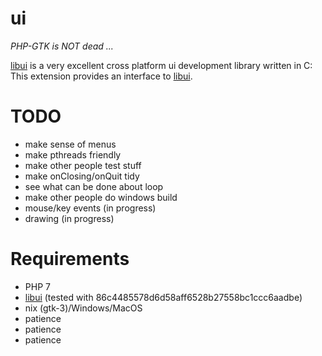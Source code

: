 ui
==
*PHP-GTK is NOT dead ...*

[libui](https://github.com/andlabs/libui) is a very excellent cross platform ui development library written in C: This extension provides an interface to [libui](https://github.com/andlabs/libui).

TODO
====

  - make sense of menus
  - make pthreads friendly
  - make other people test stuff
  - make onClosing/onQuit tidy
  - see what can be done about loop
  - make other people do windows build
  - mouse/key events (in progress)
  - drawing (in progress)

Requirements
===========

  - PHP 7
  - [libui](https://github.com/andlabs/libui) (tested with 86c4485578d6d58aff6528b27558bc1ccc6aadbe)
  - nix (gtk-3)/Windows/MacOS
  - patience
  - patience
  - patience
